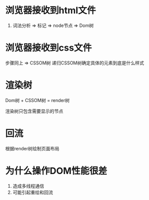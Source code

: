 # 浏览器接收到html文件
1. 词法分析 => 标记 => node节点 => Dom树

# 浏览器接收到css文件
步骤同上 => CSSOM树
递归CSSOM树确定具体的元素到底是什么样式


# 渲染树
Dom树 + CSSOM树 = render树

渲染树只包含需要显示的节点

# 回流
根据render树绘制页面布局

# 为什么操作DOM性能很差
1. 造成多线程通信
2. 可能引起重绘和回流

